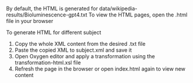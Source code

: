 By default, the HTML is generated for data/wikipedia-results/Bioluminescence-gpt4.txt
To view the HTML pages, open the .html file in your browser

To generate HTML for different subject
1. Copy the whole XML content from the desired .txt file
2. Paste the copied XML to subject.xml and save it
3. Open Oxygen editor and apply a transformation using the transformation-html.xsl file
4. Refresh the page in the browser or open index.html again to view new content
